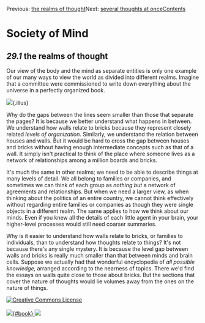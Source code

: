 <div class="chapnav">

<span class="prev">Previous: [the realms of
thought](./som-29.html)</span><span class="next">Next: [several thoughts
at once](./som-29.2.html)</span><span
class="contents">[Contents](index.html)</span>
<div class="titlebar">

Society of Mind
===============

</div>

</div>

*29.1* the realms of thought
----------------------------

Our view of the body and the mind as separate entities is only one
example of our many ways to view the world as divided into different
realms. Imagine that a committee were commissioned to write down
everything about the universe in a perfectly organized book.

![](./illus/ch29/29-2.png){.illus}

Why do the gaps between the lines seem smaller than those that separate
the pages? It is because we better understand what happens in between.
We understand how walls relate to bricks because they represent closely
related *levels of organization.* Similarly, we understand the relation
between houses and walls. But it would be hard to cross the gap between
houses and bricks without having enough intermediate concepts such as
that of a wall. It simply isn't practical to think of the place where
someone lives as a network of relationships among a million boards and
bricks.

It's much the same in other realms; we need to be able to describe
things at many levels of detail. We all belong to families or companies,
and sometimes we can think of each group as *nothing but* a network of
agreements and relationships. But when we need a larger view, as when
thinking about the politics of an entire country, we cannot think
effectively without regarding entire families or companies as though
they were single objects in a different realm. The same applies to how
we think about our minds. Even if you knew all the details of each
little agent in your brain, your higher-level processes would still need
coarser summaries.

Why is it easier to understand how walls relate to bricks, or families
to individuals, than to understand how thoughts relate to things? It's
not because there's any single mystery. It is because the level gap
between walls and bricks is really much smaller than that between minds
and brain cells. Suppose we actually had that wonderful encyclopedia of
*all possible knowledge,* arranged according to the nearness of topics.
There we'd find the essays on walls quite close to those about bricks.
But the sections that cover the nature of thoughts would lie volumes
away from the ones on the nature of things.

<div class="footer">

[![Creative Commons
License](http://i.creativecommons.org/l/by-nc-sa/3.0/80x15.png)](http://creativecommons.org/licenses/by-nc-sa/3.0/deed.en_US)\
\
[![](./images/som_book.jpeg){#book}
![](./images/a_logo_17.gif)](http://www.amazon.com/gp/product/0671657135?ie=UTF8&camp=1789&creativeASIN=0671657135&linkCode=xm2&tag=marvinminsky)

</div>
